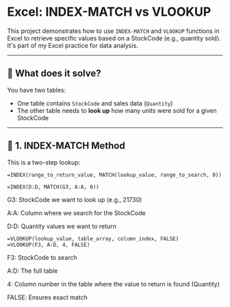 
# Excel: INDEX-MATCH vs VLOOKUP

This project demonstrates how to use `INDEX-MATCH` and `VLOOKUP` functions in Excel to retrieve specific values based on a StockCode (e.g., quantity sold). It's part of my Excel practice for data analysis.

---

## 📌 What does it solve?

You have two tables:
- One table contains `StockCode` and sales data (`Quantity`)
- The other table needs to **look up** how many units were sold for a given StockCode

---

## 🧮 1. INDEX-MATCH Method

This is a two-step lookup:

```excel
=INDEX(range_to_return_value, MATCH(lookup_value, range_to_search, 0))
```
```excel
=INDEX(D:D, MATCH(G3, A:A, 0))
```

G3: StockCode we want to look up (e.g., 21730)

A:A: Column where we search for the StockCode

D:D: Quantity values we want to return

```excel
=VLOOKUP(lookup_value, table_array, column_index, FALSE)
=VLOOKUP(F3, A:D, 4, FALSE)
```
F3: StockCode to search

A:D: The full table

4: Column number in the table where the value to return is found (Quantity)

FALSE: Ensures exact match
